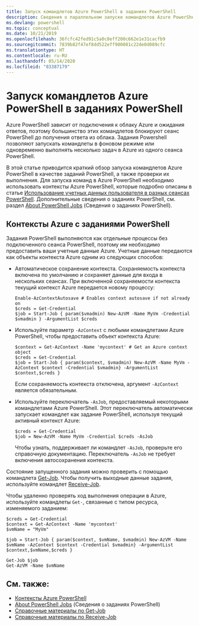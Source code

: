 ```yaml
---
title: Запуск командлетов Azure PowerShell в заданиях PowerShell
description: Сведения о параллельном запуске командлетов Azure PowerShell или запуске в качестве фоновых задач, используя -AsJob и Start-Job.
ms.devlang: powershell
ms.topic: conceptual
ms.date: 10/21/2019
ms.openlocfilehash: 36fcfc42fed91c5a0c8eff200c662e1e31cacfb9
ms.sourcegitcommit: 7839b82f47ef8dd522eff900081c22de0d089cfc
ms.translationtype: HT
ms.contentlocale: ru-RU
ms.lasthandoff: 05/14/2020
ms.locfileid: "83387179"
---
```

# <a name="run-azure-powershell-cmdlets-in-powershell-jobs"></a>Запуск командлетов Azure PowerShell в заданиях PowerShell

Azure PowerShell зависит от подключения к облаку Azure и ожидания ответов, поэтому большинство этих командлетов блокируют сеанс PowerShell до получения ответа из облака.
Задания Powershell позволяют запускать командлеты в фоновом режиме или одновременно выполнять несколько задач в Azure из одного сеанса PowerShell.

В этой статье приводится краткий обзор запуска командлетов Azure PowerShell в качестве заданий PowerShell, а также проверки их выполнения. Для запуска команд в Azure PowerShell необходимо использовать контексты Azure PowerShell, которые подробно описаны в статье [Использование учетных данных пользователя в разных сеансах PowerShell](context-persistence.md).
Дополнительные сведения о заданиях PowerShell, см. раздел [About PowerShell Jobs](/powershell/module/microsoft.powershell.core/about/about_jobs) (Сведения о заданиях PowerShell).

## <a name="azure-contexts-with-powershell-jobs"></a>Контексты Azure с заданиями PowerShell

Задания PowerShell выполняются как отдельные процессы без подключенного сеанса PowerShell, поэтому им необходимо предоставить ваши учетные данные Azure. Учетные данные передаются как объекты контекста Azure одним из следующих способов:

* Автоматическое сохранение контекста. Сохраняемость контекста включена по умолчанию и сохраняет данные для входа в нескольких сеансах. При включенной сохраняемости контекста текущий контекст Azure передается новому процессу:

  ```azurepowershell-interactive
  Enable-AzContextAutosave # Enables context autosave if not already on
  $creds = Get-Credential
  $job = Start-Job { param($vmadmin) New-AzVM -Name MyVm -Credential $vmadmin } -ArgumentList $creds
  ```

* Используйте параметр `-AzContext` с любыми командлетами Azure PowerShell, чтобы предоставить объект контекста Azure:

  ```azurepowershell-interactive
  $context = Get-AzContext -Name 'mycontext' # Get an Azure context object
  $creds = Get-Credential
  $job = Start-Job { param($context, $vmadmin) New-AzVM -Name MyVm -AzContext $context -Credential $vmadmin} -ArgumentList $context,$creds }
  ```

  Если сохраняемость контекста отключена, аргумент `-AzContext` является обязательным.

* Используйте переключатель `-AsJob`, предоставляемый некоторыми командлетами Azure PowerShell. Этот переключатель автоматически запускает командлет как задание PowerShell, используя текущий активный контекст Azure:

  ```azurepowershell-interactive
  $creds = Get-Credential
  $job = New-AzVM -Name MyVm -Credential $creds -AsJob
  ```

  Чтобы узнать, поддерживает ли командлет `-AsJob`, проверьте его справочную документацию. Переключатель `-AsJob` не требует включения автосохранения контекста.

Состояние запущенного задания можно проверить с помощью командлета [Get-Job](/powershell/module/microsoft.powershell.core/get-job). Чтобы получить выходные данные задания, используйте командлет [Receive-Job](/powershell/module/microsoft.powershell.core/receive-job).

Чтобы удаленно проверять ход выполнения операции в Azure, используйте командлеты `Get-`, связанные с типом ресурса, изменяемого заданием:

```azurepowershell-interactive
$creds = Get-Credential
$context = Get-AzContext -Name 'mycontext'
$vmName = "MyVm"

$job = Start-Job { param($context, $vmName, $vmadmin) New-AzVM -Name $vmName -AzContext $context -Credential $vmadmin} -ArgumentList $context,$vmName,$creds }

Get-Job $job
Get-AzVM -Name $vmName
```

## <a name="see-also"></a>См. также:

* [Контексты Azure PowerShell](context-persistence.md)
* [About PowerShell Jobs](/powershell/module/microsoft.powershell.core/about/about_jobs) (Сведения о заданиях PowerShell)
* [Справочные материалы по Get-Job](/powershell/module/microsoft.powershell.core/get-job)
* [Справочные материалы по Receive-Job](/powershell/module/microsoft.powershell.core/receive-job)
